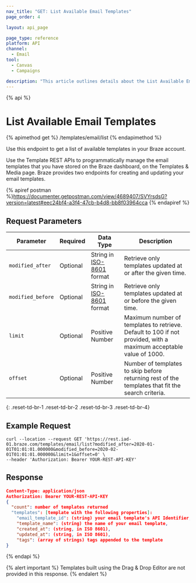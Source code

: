 ```yaml
---
nav_title: "GET: List Available Email Templates"
page_order: 4

layout: api_page

page_type: reference
platform: API
channel:
  - Email
tool:
  - Canvas
  - Campaigns

description: "This article outlines details about the List Available Email Templates Braze endpoint."
---
```

{% api %}
# List Available Email Templates
{% apimethod get %}
/templates/email/list
{% endapimethod %}

Use this endpoint to get a list of available templates in your Braze account.

Use the Template REST APIs to programmatically manage the email templates that you have stored on the Braze dashboard, on the Templates & Media page. Braze provides two endpoints for creating and updating your email templates.

{% apiref postman %}https://documenter.getpostman.com/view/4689407/SVYrsdsG?version=latest#eec24bf4-a3f4-47cb-b4d8-bb8f03964cca {% endapiref %}

## Request Parameters

| Parameter | Required | Data Type | Description |
|---|---|---|---|
| `modified_after`  | Optional | String in [ISO-8601](https://en.wikipedia.org/wiki/ISO_8601) format | Retrieve only templates updated at or after the given time. |
| `modified_before`  |  Optional | String in [ISO-8601](https://en.wikipedia.org/wiki/ISO_8601) format | Retrieve only templates updated at or before the given time. |
| `limit` | Optional | Positive Number | Maximum number of templates to retrieve. Default to 100 if not provided, with a maximum acceptable value of 1000. |
| `offset`  |  Optional | Positive Number | Number of templates to skip before returning rest of the templates that fit the search criteria. |
{: .reset-td-br-1 .reset-td-br-2 .reset-td-br-3  .reset-td-br-4}

## Example Request
```
curl --location --request GET 'https://rest.iad-01.braze.com/templates/email/list?modified_after=2020-01-01T01:01:01.000000&modified_before=2020-02-01T01:01:01.000000&limit=1&offset=0' \
--header 'Authorization: Bearer YOUR-REST-API-KEY'
```

## Response 

```json
Content-Type: application/json
Authorization: Bearer YOUR-REST-API-KEY
{
  "count": number of templates returned
  "templates": [template with the following properties]:
    "email_template_id": (string) your email template's API Identifier,
    "template_name": (string) the name of your email template,
    "created_at": (string, in ISO 8601),
    "updated_at": (string, in ISO 8601),
    "tags": (array of strings) tags appended to the template
}
```
{% endapi %}

{% alert important %}
Templates built using the Drag & Drop Editor are not provided in this response.
{% endalert %}
